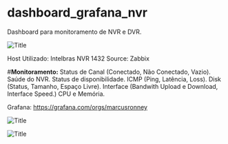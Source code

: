 # dashboard_grafana_nvr
Dashboard para monitoramento de NVR e DVR.

![Title](image/nvr.png)

Host Utilizado: Intelbras NVR 1432
Source: Zabbix

#**Monitoramento:**
Status de Canal (Conectado, Não Conectado, Vazio).
Saúde do NVR.
Status de disponibilidade.
ICMP (Ping, Latência, Loss).
Disk (Status, Tamanho, Espaço Livre).
Interface (Bandwith Upload e Download, Interface Speed.)
CPU e Memória.

Grafana: https://grafana.com/orgs/marcusronney

![Title](image/cam.png)

![Title](image/disk.png)

